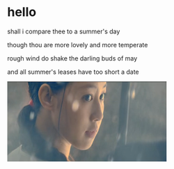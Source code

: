 <!doctype html>
<html>
<head>
<meta charset="utf-8">
<title>1</title>
</head>

<body>
<h1>hello
</h1>
<p>shall i compare thee to a summer's day</p>
<p>though thou are more lovely and more temperate</p>
<p>rough wind do shake the darling buds of may</p>
<p>and all summer's leases have too short a date</p>
<img src="543b8882aed13.png" width="366" height="184" />
</body>
</html>
